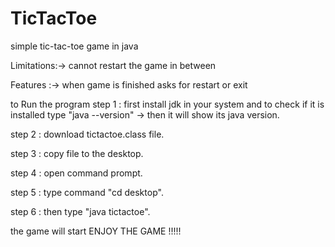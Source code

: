 # TicTacToe
simple tic-tac-toe game in java

Limitations:->  cannot restart the game in between

Features :->  when game is finished asks for restart or exit

to Run the program 
step 1 : first install jdk in your system and to check if it is installed type "java --version" -> then it will show its java version. 

step 2 : download tictactoe.class file.

step 3 : copy file to the desktop.

step 4 : open command prompt. 

step 5 : type command "cd desktop".

step 6 : then type "java tictactoe".

the game will start
ENJOY  THE  GAME  !!!!!


